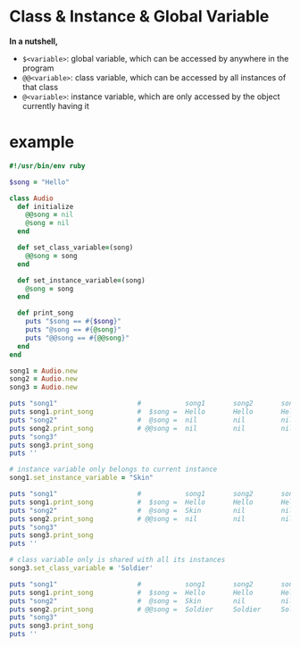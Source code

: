 ---
---

# Class & Instance & Global Variable

**In a nutshell,**

* `$<variable>`: global variable, which can be accessed by anywhere in the program
* `@@<variable>`: class variable, which can be accessed by all instances of that class
* `@<variable>`: instance variable, which are only accessed by the object currently having it


# example

```ruby
#!/usr/bin/env ruby

$song = "Hello"

class Audio
  def initialize
    @@song = nil
    @song = nil
  end

  def set_class_variable=(song)
    @@song = song
  end

  def set_instance_variable=(song)
    @song = song
  end

  def print_song
    puts "$song == #{$song}"
    puts "@song == #{@song}"
    puts "@@song == #{@@song}"
  end
end

song1 = Audio.new
song2 = Audio.new
song3 = Audio.new

puts "song1"                    #           song1       song2       song3
puts song1.print_song           #  $song =  Hello       Hello       Hello
puts "song2"                    #  @song =  nil         nil         nil
puts song2.print_song           # @@song =  nil         nil         nil
puts "song3"
puts song3.print_song
puts ''

# instance variable only belongs to current instance
song1.set_instance_variable = "Skin"

puts "song1"                    #           song1       song2       song3
puts song1.print_song           #  $song =  Hello       Hello       Hello
puts "song2"                    #  @song =  Skin        nil         nil
puts song2.print_song           # @@song =  nil         nil         nil
puts "song3"
puts song3.print_song
puts ''

# class variable only is shared with all its instances
song3.set_class_variable = 'Soldier'

puts "song1"                    #           song1       song2       song3
puts song1.print_song           #  $song =  Hello       Hello       Hello
puts "song2"                    #  @song =  Skin        nil         nil
puts song2.print_song           # @@song =  Soldier     Soldier     Soldier
puts "song3"
puts song3.print_song
puts ''
```
